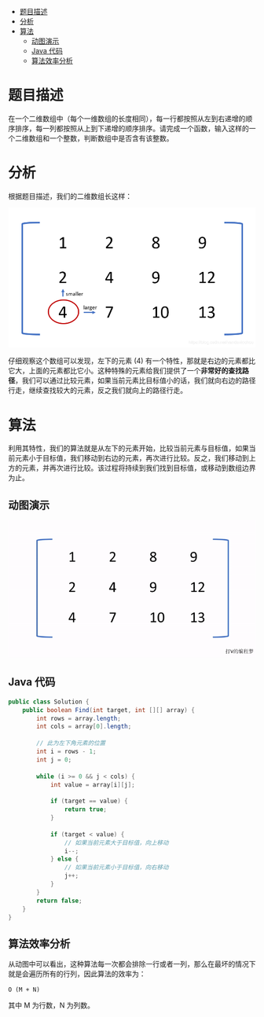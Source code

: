 - [题目描述](#----)
- [分析](#--)
- [算法](#--)
  * [动图演示](#----)
  * [Java 代码](#java---)
  * [算法效率分析](#------)
  
# 题目描述
在一个二维数组中（每个一维数组的长度相同），每一行都按照从左到右递增的顺序排序，每一列都按照从上到下递增的顺序排序。请完成一个函数，输入这样的一个二维数组和一个整数，判断数组中是否含有该整数。

# 分析
根据题目描述，我们的二维数组长这样：

![在这里插入图片描述](img/2DArray.png)

仔细观察这个数组可以发现，左下的元素 (4) 有一个特性，那就是右边的元素都比它大，上面的元素都比它小。这种特殊的元素给我们提供了一个**非常好的查找路径**，我们可以通过比较元素，如果当前元素比目标值小的话，我们就向右边的路径行走，继续查找较大的元素，反之我们就向上的路径行走。

# 算法
利用其特性，我们的算法就是从左下的元素开始，比较当前元素与目标值，如果当前元素小于目标值，我们移动到右边的元素，再次进行比较。反之，我们移动到上方的元素，并再次进行比较。该过程将持续到我们找到目标值，或移动到数组边界为止。

## 动图演示
![在这里插入图片描述](img/animation.gif)

## Java 代码

```java
public class Solution {
    public boolean Find(int target, int [][] array) {
        int rows = array.length;
        int cols = array[0].length;

		// 此为左下角元素的位置
        int i = rows - 1;
        int j = 0;

        while (i >= 0 && j < cols) {
            int value = array[i][j];

            if (target == value) {
                return true;
            }

            if (target < value) {
            	// 如果当前元素大于目标值，向上移动
                i--;
            } else {
            	// 如果当前元素小于目标值，向右移动
                j++;
            }
        }
        return false;
    }
}
```

## 算法效率分析
从动图中可以看出，这种算法每一次都会排除一行或者一列，那么在最坏的情况下就是会遍历所有的行列，因此算法的效率为：

```
O (M + N)
```

其中 M 为行数，N 为列数。
